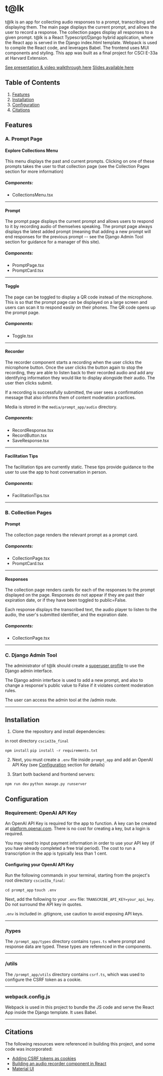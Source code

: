 # t@lk

t@lk is an app for collecting audio responses to a prompt, transcribing and displaying them. The main page displays the current prompt, and allows the user to record a response. The collection pages display all responses to a given prompt. t@lk is a React Typescript/Django hybrid application, where the React app is served in the Django index.html template. Webpack is used to compile the React code, and leverages Babel. The frontend uses MUI components and styling. This app was built as a final project for CSCI E-33a at Harvard Extension.

[See presentation & video walkthrough here](https://www.youtube.com/watch?v=NxDCjpmeqFA)
[Slides available here](https://docs.google.com/presentation/d/1pLwuQI-4wEVs67DhHKX_ZZu39XnynIf6LNowSNA-sr0/edit?usp=sharing)

## Table of Contents

1. [Features](#features)
2. [Installation](#installation)
3. [Configuration](#configuration)
4. [Citations](#citations)

## Features

### A. Prompt Page

#### Explore Collections Menu

This menu displays the past and current prompts. Clicking on one of these prompts takes the user to that collection page (see the Collection Pages section for more information) 
##### Components:
- CollectionsMenu.tsx

---

#### Prompt

The prompt page displays the current prompt and allows users to respond to it by recording audio of themselves speaking. The prompt page always displays the latest added prompt (meaning that adding a new prompt will end responses for the previous prompt -- see the Django Admin Tool section for guidance for a manager of this site).
##### Components:
- PromptPage.tsx
- PromptCard.tsx

---

#### Toggle

The page can be toggled to display a QR code instead of the microphone. This is so that the prompt page can be displayed on a large screen and users can scan it to respond easily on their phones. The QR code opens up the prompt page.
##### Components:
- Toggle.tsx

---

#### Recorder

The recorder component starts a recording when the user clicks the microphone button. Once the user clicks the button again to stop the recording, they are able to listen back to their recorded audio and add any identifying information they would like to display alongside their audio. The user then clicks submit.

If a recording is successfully submitted, the user sees a confirmation message that also informs them of content moderation practices.

Media is stored in the `media/prompt_app/audio` directory.

##### Components:
- RecordResponse.tsx
- RecordButton.tsx
- SaveResponse.tsx

---

#### Facilitation Tips

The facilitation tips are currently static. These tips provide guidance to the user to use the app to host conversation in person.
##### Components:
- FacilitationTips.tsx

---

### B. Collection Pages

#### Prompt

The collection page renders the relevant prompt as a prompt card.
##### Components:
- CollectionPage.tsx
- PromptCard.tsx

---

#### Responses

The collection page renders cards for each of the responses to the prompt displayed on the page. Responses do not appear if they are past their expiration date, or if they have been toggled to public=False.

Each response displays the transcribed text, the audio player to listen to the audio, the user's submitted identifier, and the expiration date.
##### Components:
- CollectionPage.tsx 

---

### C. Django Admin Tool
The administrator of t@lk should create a [superuser profile](https://www.w3schools.com/django/django_admin_create_user.php) to use the Django admin interface. 

The Django admin interface is used to add a new prompt, and also to change a response's public value to False if it violates content moderation rules. 

The user can access the admin tool at the /admin route. 

---

## Installation

1. Clone the repository and install dependencies:

in root directory `cscie33a_final`

`npm install`
`pip install -r requirements.txt`

2.  Next, you must create a `.env` file inside `prompt_app` and add an OpenAI API Key (see [Configuration](#configuration) section for details)

3. Start both backend and frontend servers:

`npm run dev`
`python manage.py runserver`

## Configuration

### Requirement: OpenAI API Key
An OpenAI API Key is required for the app to function. A key can be created at [platform.openai.com](https://platform.openai.com/docs/overview). There is no cost for creating a key, but a login is required. 

You may need to input payment information in order to use your API key (if you have already completed a free trial period). The cost to run a transcription in the app is typically less than 1 cent. 
#### Configuring your OpenAI API Key
Run the following commands in your terminal, starting from the project's root directory `cscie33a_final`:

`cd prompt_app`
`touch .env`

Next, add the following to your `.env` file:
`TRANSCRIBE_API_KEY=your_api_key`.
Do not surround the API key in quotes.

`.env` is included in .gitignore, use caution to avoid exposing API keys.

---
### /types
The `/prompt_app/types` directory contains `types.ts` where prompt and response data are typed. These types are referenced in the components.

---
### /utils
The `/prompt_app/utils` directory contains `csrf.ts`, which was used to configure the CSRF token as a cookie.

---
### webpack.config.js
Webpack is used in this project to bundle the JS code and serve the React App inside the Django template. It uses Babel.

---

## Citations

The following resources were referenced in building this project, and some code was incorporated:
- [Adding CSRF tokens as cookies](https://gist.github.com/joduplessis/7b3b4340353760e945f972a69e855d11?permalink_comment_id=3482344) 
- [Building an audio recorder component in React](https://cassidoo.co/post/react-microphone/)
- [Material UI](https://mui.com/material-ui/)
